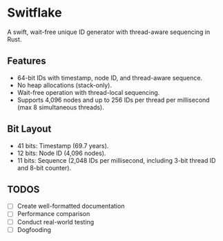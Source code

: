 # Switflake

A swift, wait-free unique ID generator with thread-aware sequencing in Rust.

## Features
- 64-bit IDs with timestamp, node ID, and thread-aware sequence.
- No heap allocations (stack-only).
- Wait-free operation with thread-local sequencing.
- Supports 4,096 nodes and up to 256 IDs per thread per millisecond (max 8 simultaneous threads).

## Bit Layout
- 41 bits: Timestamp (69.7 years).
- 12 bits: Node ID (4,096 nodes).
- 11 bits: Sequence (2,048 IDs per millisecond, including 3-bit thread ID and 8-bit counter).

## TODOS
- [ ] Create well-formatted documentation
- [ ] Performance comparison
- [ ] Conduct real-world testing
- [ ] Dogfooding 